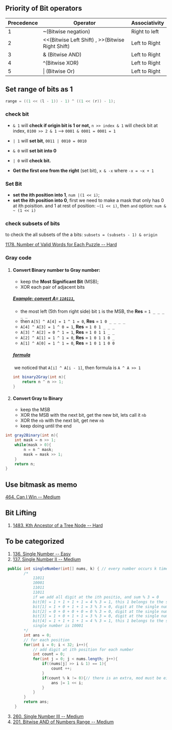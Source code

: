 ## Priority of Bit operators

| Precedence | Operator                                         | Associativity |
| ---------- | ------------------------------------------------ | ------------- |
| 1          | ~(Bitwise negation)                              | Right to left |
| 2          | <<(Bitwise Left Shift) , >>(Bitwise Right Shift) | Left to Right |
| 3          | & (Bitwise AND)                                  | Left to Right |
| 4          | ^(Bitwise XOR)                                   | Left to Right |
| 5          | \| (Bitwise Or)                                  | Left to Right |

## Set range of bits as 1

```java
range = ((1 << (l - 1)) - 1) ^ ((1 << (r)) - 1);
```



### check bit

+ `& 1`  will **check if origin bit is 1 or not,** `n >> index & 1` will check bit at index, `0100 >> 2 & 1` --> `0001 & 0001 = 0001 = 1`

+ `| 1` will **set bit**, `0011 | 0010 = 0010`

+ `& 0` will **set bit into 0**

+ `| 0` will **check bit.**

+ **Get the first one from the right** (set bit), `x & -x` where `-x = ~x + 1`

### Set Bit

+ **set the ith position into 1**, `num |(1 << i)`;
+ **set the ith position into 0**, first we need to make a mask that only has 0 at ith poisition. and 1 at rest of position: `~(1 << i)`, then `and` option: `num & ~ (1 << i)`

### check subsets of bits

to check the all subsets of the a bits: `subsets = (subsets - 1) & origin`

[1178. Number of Valid Words for Each Puzzle -- Hard](https://leetcode.com/problems/number-of-valid-words-for-each-puzzle/)



### Gray code

1. #### **Convert Binary number to Gray number**: 

   + keep the **Most Significant Bit** (MSB);
   + XOR each pair of adjacent bits

   ##### **<u>Example: convert A= `110111`,</u>**

   + the most left (5th from right side) bit `1` is the MSB, the **Res** = `1 _ _ _ _ _ `
   + then `A[5] ^ A[4] = 1 ^ 1 = 0`,  **Res** = `1 0 _ _ _ _ `
   + `A[4] ^ A[3] = 1 ^ 0 = 1`,  **Res** = `1 0 1 _ _ _ `
   + `A[3] ^ A[2] = 0 ^ 1 = 1`,  **Res** = `1 0 1 1 _ _ `
   + `A[2] ^ A[1] = 1 ^ 1 = 0`,  **Res** = `1 0 1 1 0 _ `
   + `A[1] ^ A[0] = 1 ^ 1 = 0`,  **Res** = `1 0 1 1 0 0`

   ##### **<u>formula</u>**

   ​	we noticed that `A[i] ^ A[i - 1]`, then formula is `A ^ A >> 1`

   ```java
   int binary2Gray(int n){
       return n ^ n >> 1;
   }
   ```

   

2. #### Convert Gray to Binary

   + keep the MSB
   + XOR the MSB with the next bit, get the new bit, lets call it `nb`
   + XOR the `nb` with the next bit, get new `nb`
   + keep doing until the end

```java
int gray2Binary(int n){
    int mask = n >> 1;
    while(mask > 0){
        n = n ^ mask;
        mask = mask >> 1;
    }
    return n;
}
```

## Use bitmask as memo

[464. Can I Win -- Medium](https://leetcode.com/problems/can-i-win/)



## Bit Lifting

1. [1483. Kth Ancestor of a Tree Node -- Hard](https://leetcode.com/problems/kth-ancestor-of-a-tree-node/)



## To be categorized

1. [136. Single Number -- Easy](https://leetcode.com/problems/single-number)
2. [137. Single Number II -- Medium](https://leetcode.com/problems/single-number-ii/)

```java
 public int singleNumber(int[] nums, k) { // every number occurs k times excepts for one
        /*
            11011
            10001
            11011
            11011
            if we add all digit at the ith positio, and sum % 3 = 0
            bit[0] = 1 + 1 + 1 + 1 = 4 % 3 = 1, this 1 belongs to the single number at 0th
            bit[1] = 1 + 0 + 1 + 1 = 3 % 3 = 0, digit at the single number 1th is 0
            bit[2] = 0 + 0 + 0 + 0 = 0 % 3 = 0, digit at the single number 2th is 0
            bit[3] = 1 + 0 + 1 + 1 = 3 % 3 = 0, digit at the single number 3th is 0
            bit[4] = 1 + 1 + 1 + 1 = 4 % 3 = 1, this 1 belongs to the single number at 4th
            single number is 10001
        */
        int ans = 0;
        // for each position
        for(int i = 0; i < 32; i++){
            // add digit at ith position for each number
            int count = 0;
            for(int j = 0; j < nums.length; j++){
                if((nums[j] >> i & 1) == 1){
                    count ++;
                }
                if(count % k != 0){// there is an extra, mod must be either 1 or 0
                    ans |= 1 << i;
                }
            }
        }
        return ans;
    }
```

3. [260. Single Number III -- Medium](https://leetcode.com/problems/single-number-iii/)
4. [201. Bitwise AND of Numbers Range -- Medium](https://leetcode.com/problems/bitwise-and-of-numbers-range/)

